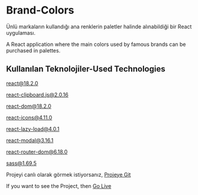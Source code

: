 
# Brand-Colors

Ünlü markaların kullandığı ana renklerin paletler halinde alınabildiği bir React uygulaması.

A React application where the main colors used by famous brands can be purchased in palettes.

## Kullanılan Teknolojiler-Used Technologies

react@18.2.0

react-clipboard.js@2.0.16

react-dom@18.2.0

react-icons@4.11.0

react-lazy-load@4.0.1

react-modal@3.16.1

react-router-dom@6.18.0

sass@1.69.5



Projeyi canlı olarak görmek istiyorsanız, [Projeye Git](https://brand-colors-seven.vercel.app/)


If you want to see the Project, then [Go Live](https://brand-colors-seven.vercel.app/)



  

